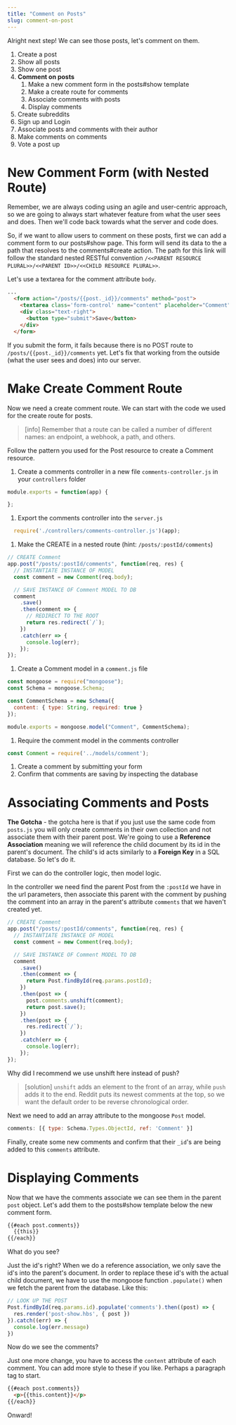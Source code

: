 ```yaml
---
title: "Comment on Posts"
slug: comment-on-post
---
```


Alright next step! We can see those posts, let's comment on them.

1. Create a post
1. Show all posts
1. Show one post
1. **Comment on posts**
    1. Make a new comment form in the posts#show template
    1. Make a create route for comments
    1. Associate comments with posts
    1. Display comments
1. Create subreddits
1. Sign up and Login
1. Associate posts and comments with their author
1. Make comments on comments
1. Vote a post up


# New Comment Form (with Nested Route)

Remember, we are always coding using an agile and user-centric approach, so we are going to always start whatever feature from what the user sees and does. Then we'll code back towards what the server and code does.

So, if we want to allow users to comment on these posts, first we can add a comment form to our posts#show page. This form will send its data to the a path that resolves to the comments#create action. The path for this link will follow the standard nested RESTful convention `/<<PARENT RESOURCE PLURAL>>/<<PARENT ID>>/<<CHILD RESOURCE PLURAL>>`.

Let's use a textarea for the comment attribute `body`.

```html
...
  <form action="/posts/{{post._id}}/comments" method="post">
    <textarea class='form-control' name="content" placeholder="Comment"></textarea>
    <div class="text-right">
      <button type="submit">Save</button>
    </div>
  </form>
```

If you submit the form, it fails because there is no POST route to `/posts/{{post._id}}/comments` yet. Let's fix that working from the outside (what the user sees and does) into our server.

# Make Create Comment Route

Now we need a create comment route. We can start with the code we used for the create route for posts.

> [info]
> Remember that a route can be called a number of different names: an endpoint, a webhook, a path, and others.

Follow the pattern you used for the Post resource to create a Comment resource.

1. Create a comments controller in a new file `comments-controller.js` in your `controllers` folder

  ```js
  module.exports = function(app) {

  };
  ```

1. Export the comments controller into the `server.js`

  ```js
    require('./controllers/comments-controller.js')(app);
  ```

1. Make the CREATE in a nested route (hint: `/posts/:postId/comments`)

```js
// CREATE Comment
app.post("/posts/:postId/comments", function(req, res) {
  // INSTANTIATE INSTANCE OF MODEL
  const comment = new Comment(req.body);

  // SAVE INSTANCE OF Comment MODEL TO DB
  comment
    .save()
    .then(comment => {
      // REDIRECT TO THE ROOT
      return res.redirect(`/`);
    })
    .catch(err => {
      console.log(err);
    });
});
```

1. Create a Comment model in a `comment.js` file

```js
const mongoose = require("mongoose");
const Schema = mongoose.Schema;

const CommentSchema = new Schema({
  content: { type: String, required: true }
});

module.exports = mongoose.model("Comment", CommentSchema);
```

1. Require the comment model in the comments controller

  ```js
  const Comment = require('../models/comment');
  ```

1. Create a comment by submitting your form
1. Confirm that comments are saving by inspecting the database

# Associating Comments and Posts

**The Gotcha** - the gotcha here is that if you just use the same code from `posts.js` you will only create comments in their own collection and not associate them with their parent post. We're going to use a **Reference Association** meaning we will reference the child document by its id in the parent's document. The child's id acts similarly to a **Foreign Key** in a SQL database. So let's do it.

First we can do the controller logic, then model logic.

In the controller we need find the parent Post from the `:postId` we have in the url parameters, then associate this parent with the comment by pushing the comment into an array in the parent's attribute `comments` that we haven't created yet.

```js
// CREATE Comment
app.post("/posts/:postId/comments", function(req, res) {
  // INSTANTIATE INSTANCE OF MODEL
  const comment = new Comment(req.body);

  // SAVE INSTANCE OF Comment MODEL TO DB
  comment
    .save()
    .then(comment => {
      return Post.findById(req.params.postId);
    })
    .then(post => {
      post.comments.unshift(comment);
      return post.save();
    })
    .then(post => {
      res.redirect(`/`);
    })
    .catch(err => {
      console.log(err);
    });
});
```

Why did I recommend we use unshift here instead of push?

> [solution]
> `unshift` adds an element to the front of an array, while `push` adds it to the end. Reddit puts its newest comments at the top, so we want the default order to be reverse chronological order.

Next we need to add an array attribute to the mongoose `Post` model.

```js
comments: [{ type: Schema.Types.ObjectId, ref: 'Comment' }]
```

Finally, create some new comments and confirm that their `_id`'s are being added to this `comments` attribute.

# Displaying Comments

Now that we have the comments associate we can see them in the parent `post` object. Let's add them to the posts#show template below the new comment form.

```html
{{#each post.comments}}
  {{this}}
{{/each}}
```

What do you see?

Just the id's right? When we do a reference association, we only save the id's into the parent's document. In order to replace these id's with the actual child document, we have to use the mongoose function `.populate()` when we fetch the parent from the database. Like this:

```js
// LOOK UP THE POST
Post.findById(req.params.id).populate('comments').then((post) => {
  res.render('post-show.hbs', { post })
}).catch((err) => {
  console.log(err.message)
})
```

Now do we see the comments?

Just one more change, you have to access the `content` attribute of each comment. You can add more style to these if you like. Perhaps a paragraph tag to start.

```html
{{#each post.comments}}
  <p>{{this.content}}</p>
{{/each}}
```

Onward!
